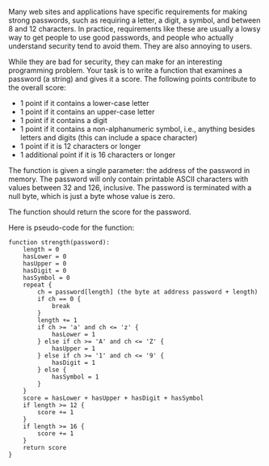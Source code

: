 Many web sites and applications have specific requirements for
making strong passwords, such as requiring a letter, a digit, a
symbol, and between 8 and 12 characters. In practice, requirements
like these are usually a lowsy way to get people to use good
passwords, and people who actually understand security tend to avoid
them. They are also annoying to users.

While they are bad for security, they can make for an interesting
programming problem. Your task is to write a function that examines
a password (a string) and gives it a score. The following points
contribute to the overall score:

*   1 point if it contains a lower-case letter
*   1 point if it contains an upper-case letter
*   1 point if it contains a digit
*   1 point if it contains a non-alphanumeric symbol, i.e., anything
    besides letters and digits (this can include a space character)
*   1 point if it is 12 characters or longer
*   1 additional point if it is 16 characters or longer

The function is given a single parameter: the address of the
password in memory. The password will only contain printable ASCII
characters with values between 32 and 126, inclusive. The password
is terminated with a null byte, which is just a byte whose value is
zero.

The function should return the score for the password.

Here is pseudo-code for the function:

```
function strength(password):
    length = 0
    hasLower = 0
    hasUpper = 0
    hasDigit = 0
    hasSymbol = 0
    repeat {
        ch = password[length] (the byte at address password + length)
        if ch == 0 {
            break
        }
        length += 1
        if ch >= 'a' and ch <= 'z' {
            hasLower = 1
        } else if ch >= 'A' and ch <= 'Z' {
            hasUpper = 1
        } else if ch >= '1' and ch <= '9' {
            hasDigit = 1
        } else {
            hasSymbol = 1
        }
    }
    score = hasLower + hasUpper + hasDigit + hasSymbol
    if length >= 12 {
        score += 1
    }
    if length >= 16 {
        score += 1
    }
    return score
}
```
